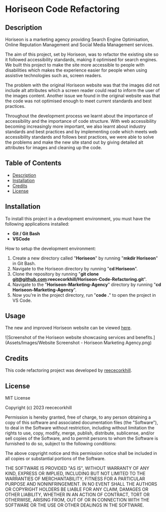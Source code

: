 # Horiseon Code Refactoring

## Description

Horiseon is a marketing agency providing Search Engine Optimisation, Online Reputation Management and Social Media Management services. 

The aim of this project, set by Horiseon, was to refactor the existing site so it followed accessibility standards, making it optimised for search engines. We built this project to make the site more accessible to people with disabilities which makes the experience easier for people when using assistive technologies such as, screen readers. 

The problem with the original Horiseon website was that the images did not include alt attributes which a screen reader could read to inform the user of the images content. Another issue we found in the original website was that the code was not optimised enough to meet current standards and best practices.

Throughout the development process we learnt about the importance of accessibility and the importance of code structure. With web accessibility becoming increasingly more important, we also learnt about industry standards and best practices and by implementing code which meets web accessibility standards and follows best practices, we were able to solve the problems and make the new site stand out by giving detailed alt attributes for images and cleaning up the code.

## Table of Contents

- [Description](#description)
- [Installation](#installation)
- [Credits](#credits)
- [License](#license)

## Installation

To install this project in a development environment, you must have the following applications installed:

- **Git / Git Bash**
- **VSCode**

How to setup the development environment:

1. Create a new directory called "**Horiseon**" by running "**mkdir Horiseon**" in Git Bash.
2. Navigate to the Horiseon directory by running "**cd Horiseon**".
3. Clone the repository by running "**git clone git@github.com:reececorkhill/Horiseon-Code-Refactoring.git**".
4. Navigate to the "**Horiseon-Marketing-Agency**" directory by running "**cd Horiseon-Marketing-Agency**".
5. Now you're in the project directory, run "**code .**" to open the project in VS Code.

## Usage

The new and improved Horiseon website can be viewed <a href="https://reececorkhill.github.io/Horiseon-Code-Refactoring/"> here</a>.

![Screenshot of the Horiseon website showcasing services and benefits.](Assets/Images/Website Screenshot - Horiseon Marketing Agency.png)

## Credits

This code refactoring project was developed by <a href="https://github.com/reececorkhill">reececorkhill</a>.

## License

MIT License

Copyright (c) 2023 reececorkhill

Permission is hereby granted, free of charge, to any person obtaining a copy
of this software and associated documentation files (the "Software"), to deal
in the Software without restriction, including without limitation the rights
to use, copy, modify, merge, publish, distribute, sublicense, and/or sell
copies of the Software, and to permit persons to whom the Software is
furnished to do so, subject to the following conditions:

The above copyright notice and this permission notice shall be included in all
copies or substantial portions of the Software.

THE SOFTWARE IS PROVIDED "AS IS", WITHOUT WARRANTY OF ANY KIND, EXPRESS OR
IMPLIED, INCLUDING BUT NOT LIMITED TO THE WARRANTIES OF MERCHANTABILITY,
FITNESS FOR A PARTICULAR PURPOSE AND NONINFRINGEMENT. IN NO EVENT SHALL THE
AUTHORS OR COPYRIGHT HOLDERS BE LIABLE FOR ANY CLAIM, DAMAGES OR OTHER
LIABILITY, WHETHER IN AN ACTION OF CONTRACT, TORT OR OTHERWISE, ARISING FROM,
OUT OF OR IN CONNECTION WITH THE SOFTWARE OR THE USE OR OTHER DEALINGS IN THE
SOFTWARE.
